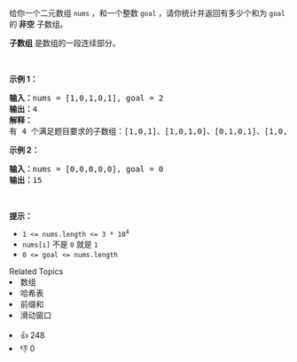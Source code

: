 <p>给你一个二元数组 <code>nums</code> ，和一个整数 <code>goal</code> ，请你统计并返回有多少个和为 <code>goal</code> 的<strong> 非空</strong> 子数组。</p>

<p><strong>子数组</strong> 是数组的一段连续部分。</p>

<p> </p>

<p><strong>示例 1：</strong></p>

<pre>
<strong>输入：</strong>nums = [1,0,1,0,1], goal = 2
<strong>输出：</strong>4
<strong>解释：</strong>
有 4 个满足题目要求的子数组：[1,0,1]、[1,0,1,0]、[0,1,0,1]、[1,0,1]
</pre>

<p><strong>示例 2：</strong></p>

<pre>
<strong>输入：</strong>nums = [0,0,0,0,0], goal = 0
<strong>输出：</strong>15
</pre>

<p> </p>

<p><strong>提示：</strong></p>

<ul>
	<li><code>1 <= nums.length <= 3 * 10<sup>4</sup></code></li>
	<li><code>nums[i]</code> 不是 <code>0</code> 就是 <code>1</code></li>
	<li><code>0 <= goal <= nums.length</code></li>
</ul>
<div><div>Related Topics</div><div><li>数组</li><li>哈希表</li><li>前缀和</li><li>滑动窗口</li></div></div><br><div><li>👍 248</li><li>👎 0</li></div>